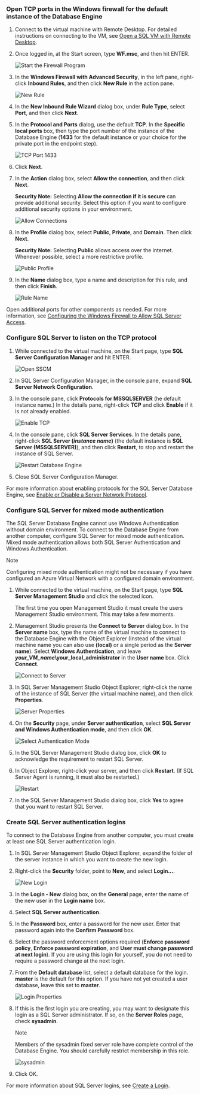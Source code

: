 ### Open TCP ports in the Windows firewall for the default instance of the Database Engine
1. Connect to the virtual machine with Remote Desktop. For detailed instructions on connecting to the VM, see [Open a SQL VM with Remote Desktop](../articles/virtual-machines/virtual-machines-windows-portal-sql-server-provision.md#open-the-vm-with-remote-desktop).
2. Once logged in, at the Start screen, type **WF.msc**, and then hit ENTER.
   
    ![Start the Firewall Program](./media/virtual-machines-sql-server-connection-steps/12Open-WF.png)
3. In the **Windows Firewall with Advanced Security**, in the left pane, right-click **Inbound Rules**, and then click **New Rule** in the action pane.
   
    ![New Rule](./media/virtual-machines-sql-server-connection-steps/13New-FW-Rule.png)
4. In the **New Inbound Rule Wizard** dialog box, under **Rule Type**, select **Port**, and then click **Next**.
5. In the **Protocol and Ports** dialog, use the default **TCP**. In the **Specific local ports** box, then type the port number of the instance of the Database Engine (**1433** for the default instance or your choice for the private port in the endpoint step).
   
    ![TCP Port 1433](./media/virtual-machines-sql-server-connection-steps/14Port-1433.png)
6. Click **Next**.
7. In the **Action** dialog box, select **Allow the connection**, and then click **Next**.
   
    **Security Note:** Selecting **Allow the connection if it is secure** can provide additional security. Select this option if you want to configure additional security options in your environment.
   
    ![Allow Connections](./media/virtual-machines-sql-server-connection-steps/15Allow-Connection.png)
8. In the **Profile** dialog box, select **Public**, **Private**, and **Domain**. Then click **Next**.
   
    **Security Note:**  Selecting **Public** allows access over the internet. Whenever possible, select a more restrictive profile.
   
    ![Public Profile](./media/virtual-machines-sql-server-connection-steps/16Public-Private-Domain-Profile.png)
9. In the **Name** dialog box, type a name and description for this rule, and then click **Finish**.
   
    ![Rule Name](./media/virtual-machines-sql-server-connection-steps/17Rule-Name.png)

Open additional ports for other components as needed. For more information, see [Configuring the Windows Firewall to Allow SQL Server Access](http://msdn.microsoft.com/library/cc646023.aspx).

### Configure SQL Server to listen on the TCP protocol
1. While connected to the virtual machine, on the Start page, type **SQL Server Configuration Manager** and hit ENTER.
   
    ![Open SSCM](./media/virtual-machines-sql-server-connection-steps/9Click-SSCM.png)
2. In SQL Server Configuration Manager, in the console pane, expand **SQL Server Network Configuration**.
3. In the console pane, click **Protocols for MSSQLSERVER** (he default instance name.) In the details pane, right-click **TCP** and click **Enable** if it is not already enabled.
   
    ![Enable TCP](./media/virtual-machines-sql-server-connection-steps/10Enable-TCP.png)
4. In the console pane, click **SQL Server Services**. In the details pane, right-click **SQL Server (*instance name*)** (the default instance is **SQL Server (MSSQLSERVER)**), and then click **Restart**, to stop and restart the instance of SQL Server.
   
    ![Restart Database Engine](./media/virtual-machines-sql-server-connection-steps/11Restart.png)
5. Close SQL Server Configuration Manager.

For more information about enabling protocols for the SQL Server Database Engine, see [Enable or Disable a Server Network Protocol](http://msdn.microsoft.com/library/ms191294.aspx).

### Configure SQL Server for mixed mode authentication
The SQL Server Database Engine cannot use Windows Authentication without domain environment. To connect to the Database Engine from another computer, configure SQL Server for mixed mode authentication. Mixed mode authentication allows both SQL Server Authentication and Windows Authentication.

> [!NOTE]
> Configuring mixed mode authentication might not be necessary if you have configured an Azure Virtual Network with a configured domain environment.
> 
> 

1. While connected to the virtual machine, on the Start page, type **SQL Server Management Studio** and click the selected icon.
   
    The first time you open Management Studio it must create the users Management Studio environment. This may take a few moments.
2. Management Studio presents the **Connect to Server** dialog box. In the **Server name** box, type the name of the virtual machine to connect to the Database Engine  with the Object Explorer (Instead of the virtual machine name you can also use **(local)** or a single period as the **Server name**). Select **Windows Authentication**, and leave ***your_VM_name*\your_local_administrator** in the **User name** box. Click **Connect**.
   
    ![Connect to Server](./media/virtual-machines-sql-server-connection-steps/19Connect-to-Server.png)
3. In SQL Server Management Studio Object Explorer, right-click the name of the instance of SQL Server (the virtual machine name), and then click **Properties**.
   
    ![Server Properties](./media/virtual-machines-sql-server-connection-steps/20Server-Properties.png)
4. On the **Security** page, under **Server authentication**, select **SQL Server and Windows Authentication mode**, and then click **OK**.
   
    ![Select Authentication Mode](./media/virtual-machines-sql-server-connection-steps/21Mixed-Mode.png)
5. In the SQL Server Management Studio dialog box, click **OK** to acknowledge the requirement to restart SQL Server.
6. In Object Explorer, right-click your server, and then click **Restart**. (If SQL Server Agent is running, it must also be restarted.)
   
    ![Restart](./media/virtual-machines-sql-server-connection-steps/22Restart2.png)
7. In the SQL Server Management Studio dialog box, click **Yes** to agree that you want to restart SQL Server.

### Create SQL Server authentication logins
To connect to the Database Engine from another computer, you must create at least one SQL Server authentication login.

1. In SQL Server Management Studio Object Explorer, expand the folder of the server instance in which you want to create the new login.
2. Right-click the **Security** folder, point to **New**, and select **Login...**.
   
    ![New Login](./media/virtual-machines-sql-server-connection-steps/23New-Login.png)
3. In the **Login - New** dialog box, on the **General** page, enter the name of the new user in the **Login name** box.
4. Select **SQL Server authentication**.
5. In the **Password** box, enter a password for the new user. Enter that password again into the **Confirm Password** box.
6. Select the password enforcement options required (**Enforce password policy**, **Enforce password expiration**, and **User must change password at next login**). If you are using this login for yourself, you do not need to require a password change at the next login.
7. From the **Default database** list, select a default database for the login. **master** is the default for this option. If you have not yet created a user database, leave this set to **master**.
   
    ![Login Properties](./media/virtual-machines-sql-server-connection-steps/24Test-Login.png)
8. If this is the first login you are creating, you may want to designate this login as a SQL Server administrator. If so, on the **Server Roles** page, check **sysadmin**.
   
   > [!NOTE]
   > Members of the sysadmin fixed server role have complete control of the Database Engine. You should carefully restrict membership in this role.
   > 
   > 
   
   ![sysadmin](./media/virtual-machines-sql-server-connection-steps/25sysadmin.png)
9. Click OK.

For more information about SQL Server logins, see [Create a Login](http://msdn.microsoft.com/library/aa337562.aspx).

